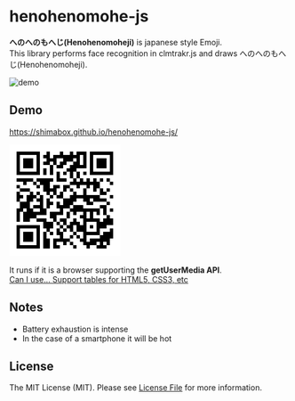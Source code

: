 # henohenomohe-js

**へのへのもへじ(Henohenomoheji)** is japanese style Emoji.  
This library performs face recognition in clmtrakr.js and draws へのへのもへじ(Henohenomoheji).

![demo](https://github.com/shimabox/assets/blob/master/henohenomohe-js/demo.gif)

## Demo
https://shimabox.github.io/henohenomohe-js/

![demo](https://github.com/shimabox/assets/blob/master/henohenomohe-js/qr.png)

It runs if it is a browser supporting the **getUserMedia API**.  
[Can I use... Support tables for HTML5, CSS3, etc](https://caniuse.com/#search=getUserMedia "Can I use... Support tables for HTML5, CSS3, etc")

## Notes
- Battery exhaustion is intense
- In the case of a smartphone it will be hot

## License
The MIT License (MIT). Please see [License File](LICENSE) for more information.